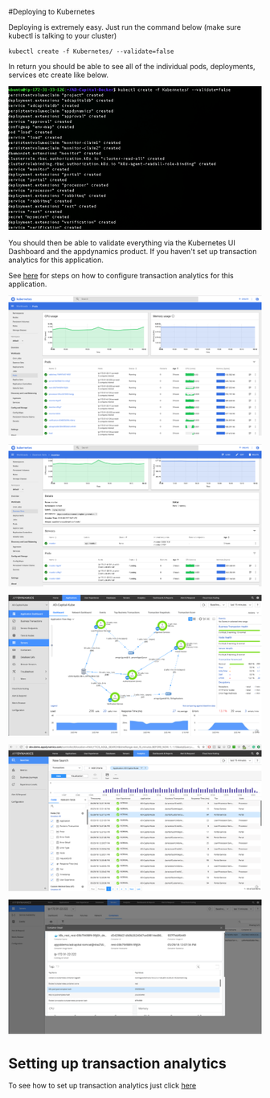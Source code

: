 #Deploying to Kubernetes

Deploying is extremely easy. Just run the command below (make sure kubectl is talking to your cluster)

```
kubectl create -f Kubernetes/ --validate=false
```

In return you should be able to see all of the individual pods, deployments, services etc create like below.

![Kubernetes Startup](./assets/images/4.png)

You should then be able to validate everything via the Kubernetes UI Dashboard and the appdynamics product. If you haven't set up transaction analytics for this application.


See [here](https://github.com/Appdynamics/AD-Capital-Docker/blob/master/ADCapital-Walkthrough/5.md) for steps on how to configure transaction analytics for this application.

![Kubernetes Launch](./assets/images/5.png)

![Kubernetes Launch2](./assets/images/6.png)

![AppDynamics Launch](./assets/images/7.png)

![AppDynamics Launch2](./assets/images/8.png)

![AppDynamics Launch3](./assets/images/9.png)

# Setting up transaction analytics

To see how to set up transaction analytics just click  [here](https://github.com/Appdynamics/AD-Capital-Kube/blob/master/Kubernetes-Walkthrough/4.md)
